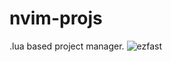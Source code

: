 # nvim-projs
 .lua based project manager.
![ezfast](https://github.com/samcoble/nvim-projs/assets/32228102/0a536a27-a5e3-4f13-a55b-b24014b85a40)
